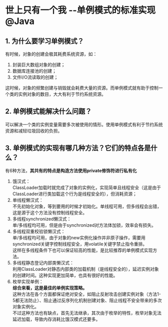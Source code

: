 # 世上只有一个我 --单例模式的标准实现@Java
## 1. 为什么要学习单例模式？
有时候，对象的创建会极其耗费系统资源，如：    
1. 封装巨大数组对象的创建；     
2. 数据库连接池的创建；    
3. 文件I/O流读取的创建；    
    
这时候，对象的频繁创建与销毁就会耗费大量的资源。而单例模式就有助于控制一个类的实例对象的数目，大大有利于节约系统资源。    
## 2. 单例模式能解决什么问题？
可以解决一个类的实例变量需要多次被使用的情形。使用单例模式有利于节约系统资源和减轻垃圾回收的负担。    
## 3. 单例模式的实现有哪几种方法？它们的特点各是什么？
有6种方法，**其共有的特点是构造方法使用private修饰符进行私有化**    
1. 饿汉式：    
ClassLoader加载时就完成了对象的实例化，实现简单且线程安全（这是由于ClassLoader进行类加载这个行为是线程安全的），但消耗资源；    
2. 单线程懒汉式：        
不先初始化对象，等到要用的时候才初始化。单线程可用，但多线程会出错，这是源于这个方法没有控制线程安全。    
3. 多线程synchronized懒汉式：    
单/多线程均可用，但是由于synchronized对方法体加锁，效率会有损失。    
4. 多线程双重校验锁懒汉式：    
单/多线程均可用，由于对象的new实例化操作并非原子操作，需要用synchronized关键字控制线程安全，用volatile关键字禁止指令重排。    
这样在多线程条件下也可以保证较高的性能，是比较推荐的单例模式实现方法。    
5. 多线程静态登记内部类懒汉式：    
利用ClassLoader对静态内部类的加载机制（是线程安全的），延迟实例对象的创建时间。这种实现更加简单，也具有很好的性能。    
6. 枚举实现单例：    
**综合来看，这是最佳的单例实现策略。**     
这种方法在各个方面都保证绝对安全，如阻止反射攻击创建实例对象（方法1-5都无法防止）、阻止通过反序列化机制创建对象、阻止线程不安全带来的多次对象实例化。     
不过这种方法也有缺点，首先无法继承，其次由于枚举的特性，枚举对象无法延迟加载，导致内存消耗比饿汉模式还要多。     
